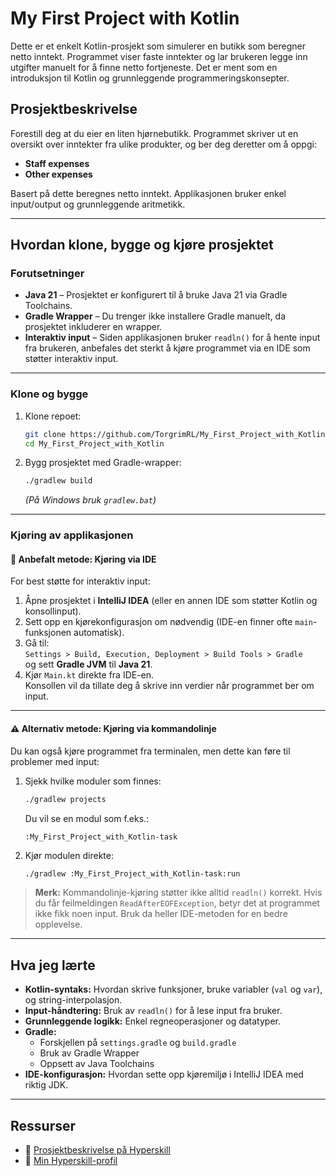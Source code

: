 # My First Project with Kotlin

Dette er et enkelt Kotlin-prosjekt som simulerer en butikk som beregner netto inntekt. Programmet viser faste inntekter og lar brukeren legge inn utgifter manuelt for å finne netto fortjeneste. Det er ment som en introduksjon til Kotlin og grunnleggende programmeringskonsepter.

## Prosjektbeskrivelse

Forestill deg at du eier en liten hjørnebutikk. Programmet skriver ut en oversikt over inntekter fra ulike produkter, og ber deg deretter om å oppgi:

- **Staff expenses**  
- **Other expenses**

Basert på dette beregnes netto inntekt. Applikasjonen bruker enkel input/output og grunnleggende aritmetikk.

---

## Hvordan klone, bygge og kjøre prosjektet

### Forutsetninger

- **Java 21** – Prosjektet er konfigurert til å bruke Java 21 via Gradle Toolchains.
- **Gradle Wrapper** – Du trenger ikke installere Gradle manuelt, da prosjektet inkluderer en wrapper.
- **Interaktiv input** – Siden applikasjonen bruker `readln()` for å hente input fra brukeren, anbefales det sterkt å kjøre programmet via en IDE som støtter interaktiv input.

---

### Klone og bygge

1. Klone repoet:

    ```bash
    git clone https://github.com/TorgrimRL/My_First_Project_with_Kotlin.git
    cd My_First_Project_with_Kotlin
    ```

2. Bygg prosjektet med Gradle-wrapper:

    ```bash
    ./gradlew build
    ```
    *(På Windows bruk `gradlew.bat`)*

---

### Kjøring av applikasjonen

#### 🔹 Anbefalt metode: Kjøring via IDE

For best støtte for interaktiv input:

1. Åpne prosjektet i **IntelliJ IDEA** (eller en annen IDE som støtter Kotlin og konsollinput).
2. Sett opp en kjørekonfigurasjon om nødvendig (IDE-en finner ofte `main`-funksjonen automatisk).
3. Gå til:  
   `Settings > Build, Execution, Deployment > Build Tools > Gradle`  
   og sett **Gradle JVM** til **Java 21**.
4. Kjør `Main.kt` direkte fra IDE-en.  
   Konsollen vil da tillate deg å skrive inn verdier når programmet ber om input.

---

#### ⚠️ Alternativ metode: Kjøring via kommandolinje

Du kan også kjøre programmet fra terminalen, men dette kan føre til problemer med input:

1. Sjekk hvilke moduler som finnes:

    ```bash
    ./gradlew projects
    ```

    Du vil se en modul som f.eks.:

    ```
    :My_First_Project_with_Kotlin-task
    ```

2. Kjør modulen direkte:

    ```bash
    ./gradlew :My_First_Project_with_Kotlin-task:run
    ```

> **Merk:** Kommandolinje-kjøring støtter ikke alltid `readln()` korrekt. Hvis du får feilmeldingen `ReadAfterEOFException`, betyr det at programmet ikke fikk noen input. Bruk da heller IDE-metoden for en bedre opplevelse.

---

## Hva jeg lærte

- **Kotlin-syntaks:** Hvordan skrive funksjoner, bruke variabler (`val` og `var`), og string-interpolasjon.
- **Input-håndtering:** Bruk av `readln()` for å lese input fra bruker.
- **Grunnleggende logikk:** Enkel regneoperasjoner og datatyper.
- **Gradle:**
  - Forskjellen på `settings.gradle` og `build.gradle`
  - Bruk av Gradle Wrapper
  - Oppsett av Java Toolchains
- **IDE-konfigurasjon:** Hvordan sette opp kjøremiljø i IntelliJ IDEA med riktig JDK.

---

## Ressurser

- 🔗 [Prosjektbeskrivelse på Hyperskill](https://hyperskill.org/projects/501)
- 👤 [Min Hyperskill-profil](https://hyperskill.org/profile/619357970)
